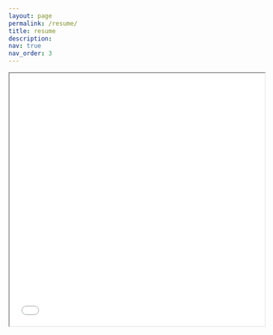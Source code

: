 ```yaml
---
layout: page
permalink: /resume/
title: resume
description: 
nav: true
nav_order: 3
---
```


<iframe src="assets/pdf/" width="100%" height="500px"></iframe>
